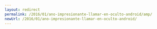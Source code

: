 ```yaml
---
layout: redirect
permalink: /2016/01/ano-impresionante-llamar-en-oculto-android/amp/
newUrl: /2016/01/ano-impresionante-llamar-en-oculto-android/
---
```

